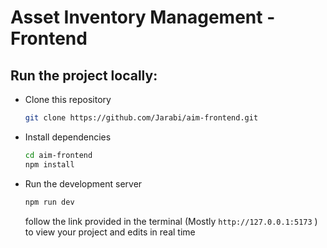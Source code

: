 # Asset Inventory Management - Frontend  
## Run the project locally:  
- Clone this repository
  ```bash
  git clone https://github.com/Jarabi/aim-frontend.git
  ```
- Install dependencies
  ```bash
  cd aim-frontend
  npm install
  ```
- Run the development server
  ```bash
  npm run dev
  ```
  follow the link provided in the terminal (Mostly `http://127.0.0.1:5173` ) to view your project and edits in real time
